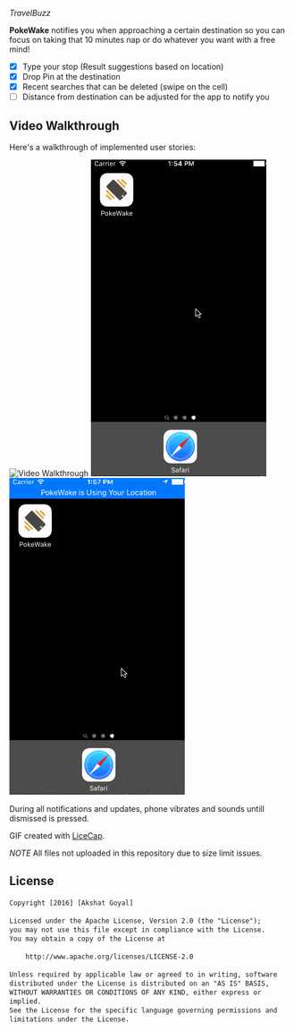 *TravelBuzz*

**PokeWake** notifies you when approaching a certain destination so you can focus on taking that 10 minutes nap or do whatever you want with a free mind!

- [x] Type your stop (Result suggestions based on location)
- [x] Drop Pin at the destination
- [x] Recent searches that can be deleted (swipe on the cell)
- [ ] Distance from destination can be adjusted for the app to notify you

## Video Walkthrough 

Here's a walkthrough of implemented user stories:

<img src='https://github.com/akshatgyl/TravelBuzz/blob/master/PokeWake%20-%20Setting%20location.gif' title='Setting Location' width='' alt='Video Walkthrough' />

<img src='https://github.com/akshatgyl/TravelBuzz/blob/master/PokeWake%20-%20Recieving%20Update.gif' title='Recieving Updated' width='' alt='Video Walkthrough' />

<img src='https://github.com/akshatgyl/TravelBuzz/blob/master/PokeWake%20-%20Recieving%20Notifications.gif' title='Recieving Notifications' width='' alt='Video Walkthrough' />

During  all notifications and updates, phone vibrates and sounds untill dismissed is pressed.

GIF created with [LiceCap](http://www.cockos.com/licecap/).

*NOTE* All files not uploaded in this repository due to size limit issues.

## License

    Copyright [2016] [Akshat Goyal]

    Licensed under the Apache License, Version 2.0 (the "License");
    you may not use this file except in compliance with the License.
    You may obtain a copy of the License at

        http://www.apache.org/licenses/LICENSE-2.0

    Unless required by applicable law or agreed to in writing, software
    distributed under the License is distributed on an "AS IS" BASIS,
    WITHOUT WARRANTIES OR CONDITIONS OF ANY KIND, either express or implied.
    See the License for the specific language governing permissions and
    limitations under the License.
